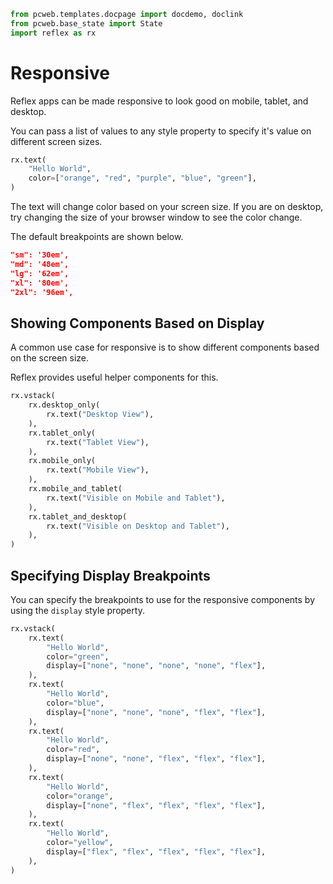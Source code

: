 ```python exec
from pcweb.templates.docpage import docdemo, doclink
from pcweb.base_state import State
import reflex as rx
```
# Responsive

Reflex apps can be made responsive to look good on mobile, tablet, and desktop.

You can pass a list of values to any style property to specify it's value on different screen sizes.

```python demo
rx.text(
    "Hello World",
    color=["orange", "red", "purple", "blue", "green"],
)
```

The text will change color based on your screen size. If you are on desktop, try changing the size of your browser window to see the color change.

The default breakpoints are shown below.

```json
"sm": '30em',
"md": '48em',
"lg": '62em',
"xl": '80em',
"2xl": '96em',
```

## Showing Components Based on Display

A common use case for responsive is to show different components based on the screen size.

Reflex provides useful helper components for this.

```python demo
rx.vstack(
    rx.desktop_only(
        rx.text("Desktop View"),
    ),
    rx.tablet_only(
        rx.text("Tablet View"),
    ),
    rx.mobile_only(
        rx.text("Mobile View"),
    ),
    rx.mobile_and_tablet(
        rx.text("Visible on Mobile and Tablet"),
    ),
    rx.tablet_and_desktop(
        rx.text("Visible on Desktop and Tablet"),
    ),
)
```

## Specifying Display Breakpoints

You can specify the breakpoints to use for the responsive components by using the `display` style property.

```python demo
rx.vstack(
    rx.text(
        "Hello World",
        color="green",
        display=["none", "none", "none", "none", "flex"],
    ),
    rx.text(
        "Hello World",
        color="blue",
        display=["none", "none", "none", "flex", "flex"],
    ),
    rx.text(
        "Hello World",
        color="red",
        display=["none", "none", "flex", "flex", "flex"],
    ),
    rx.text(
        "Hello World",
        color="orange",
        display=["none", "flex", "flex", "flex", "flex"],
    ),
    rx.text(
        "Hello World",
        color="yellow",
        display=["flex", "flex", "flex", "flex", "flex"],
    ),
)
```